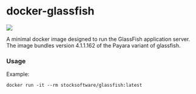 # docker-glassfish

[![](https://imagelayers.io/badge/stocksoftware/glassfish:latest.svg)](https://imagelayers.io/?images=stocksoftware/glassfish:latest 'Get your own badge on imagelayers.io')

A minimal docker image designed to run the GlassFish application server.
The image bundles version 4.1.1.162 of the Payara variant of glassfish.

### Usage

Example: 

    docker run -it --rm stocksoftware/glassfish:latest
